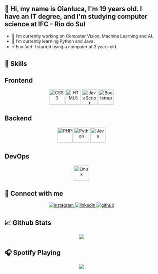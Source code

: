 <!-- <div align="center">
  <img src="https://rishavanand.github.io/static/images/greetings.gif" width="100%" />
</div> -->

## 👋 Hi, my name is Gianluca, I'm 19 years old. I have an IT degree, and I'm studying computer science at IFC - Rio do Sul 

- 🔭 I’m currently working on Computer Vision, Machine Learning and AI.
- 🌱 I’m currently learning Python and Java.
- ⚡ Fun fact: I started using a computer at 3 years old.

## 🔧 Skills
<div>
  <h2>Frontend</h2>
  <div align="center">
    <img src="https://profilinator.rishav.dev/skills-assets/css3-original-wordmark.svg" alt="CSS3" height="50" />
    <img src="https://profilinator.rishav.dev/skills-assets/html5-original-wordmark.svg" alt="HTML5" height="50" />
    <img src="https://profilinator.rishav.dev/skills-assets/javascript-original.svg" alt="JavaScript" height="50" />
    <img src="https://profilinator.rishav.dev/skills-assets/bootstrap-plain.svg" alt="Bootstrap" height="50" />
  </div>
</div>

<div>
  <h2>Backend</h2>
  <div align="center">
    <img src="https://profilinator.rishav.dev/skills-assets/php-original.svg" alt="PHP" height="50" />
    <img src="https://profilinator.rishav.dev/skills-assets/python-original.svg" alt="Python" height="50" />
    <img src="https://profilinator.rishav.dev/skills-assets/java-original-wordmark.svg" alt="Java" height="50" />
  </div>
</div>

<div>
  <h2>DevOps</h2>
  <div align="center">
    <img src="https://profilinator.rishav.dev/skills-assets/linux-original.svg" alt="Linux" height="50" />
  </div>
</div>
                                                                             

## 🤝 Connect with me

<div align="center">
  <a href="https://instagram.com/GIANLUCA_SFX" target="_blank">
    <img src="https://img.shields.io/badge/instagram-%23000000.svg?&style=for-the-badge&logo=instagram&logoColor=white" alt="instagram" style="margin-bottom: 5px;" />
  </a>
  <a href="https://linkedin.com/in/gianlucazugno" target="_blank">
    <img src="https://img.shields.io/badge/linkedin-%231E77B5.svg?&style=for-the-badge&logo=linkedin&logoColor=white" alt="linkedin" style="margin-bottom: 5px;" />
  </a>
  <a href="https://github.com/gianlz" target="_blank">
    <img src="https://img.shields.io/badge/github-%2324292e.svg?&style=for-the-badge&logo=github&logoColor=white" alt="github" style="margin-bottom: 5px;" />
  </a>  
</div>

## 📈 Github Stats

<div align="center">
  <img src="https://github-readme-stats.vercel.app/api?username=Gianlz&show_icons=true&count_private=true&hide_border=true&theme=slateorange" align="center" />
</div>

## 🎧 Spotify Playing

<div align="center">
  <img src="https://spotify-github-profile.vercel.app/api/view?uid=carliyps&cover_image=true&theme=default&show_offline=true&background_color=121212&interchange=false&bar_color=53b14f&bar_color_cover=false" />
</div>

<div align="center">
